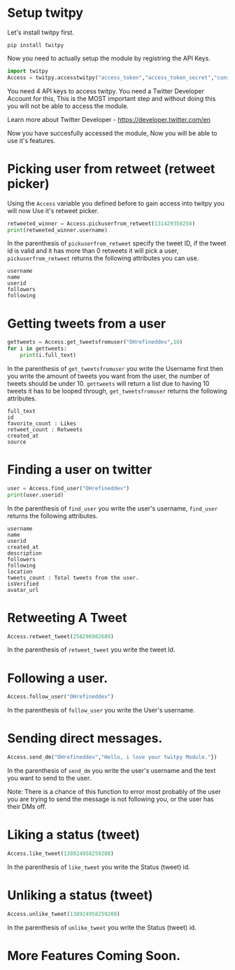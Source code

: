 # Setup twitpy
Let's install twitpy first.
```
pip install twitpy
```

Now you need to actually setup the module by registring the API Keys.

```python
import twitpy
Access = twitpy.accesstwitpy("access_token","access_token_secret","consumer_key","consumer_key_secret")
```
You need 4 API keys to access twitpy. You need a Twitter Developer Account for this, This is the MOST important step and without doing this you will not be able to access the module.

Learn more about Twitter Developer - https://developer.twitter.com/en

Now you have succesfully accessed the module, Now you will be able to use it's features.

# Picking user from retweet (retweet picker)
Using the `Access` variable you defined before to gain access into twitpy you will now Use it's retweet picker.

```python
retweeted_winner = Access.pickuserfrom_retweet(131429358258)
print(retweeted_winner.username)
```
In the parenthesis of `pickuserfrom_retweet` specify the tweet ID, if the tweet id is valid and it has more than 0 retweets it will pick a user, `pickuserfrom_retweet` returns the following attributes you can use.

```
username
name
userid
followers
following
```

# Getting tweets from a user
```python
gettweets = Access.get_tweetsfromuser("OHrefineddev",10)
for i in gettweets:
    print(i.full_text)
```
In the parenthesis of `get_tweetsfromuser` you write the Username first then you write the amount of tweets you want from the user, the number of tweets should be under 10. `gettweets` will return a list due to having 10 tweets it has to be looped through, `get_tweetsfromuser` returns the following attributes.

```
full_text
id
favorite_count : Likes
retweet_count : Retweets
created_at
source
```

# Finding a user on twitter
```python
user = Access.find_user("OHrefineddev")
print(user.userid)
```
In the parenthesis of `find_user` you write the user's username, `find_user` returns the following attributes.

```
username
name
userid
created_at
description
followers
following
location
tweets_count : Total tweets from the user.
isVerified
avatar_url
```
# Retweeting A Tweet
```python
Access.retweet_tweet(258296982689)
```
In the parenthesis of `retweet_tweet` you write the tweet Id.

# Following a user.
```python
Access.follow_user("OHrefineddev")
```
In the parenthesis of `follow_user` you write the User's username.

# Sending direct messages.
```python
Access.send_dm("OHrefineddev","Hello, i love your twitpy Module."})
```
In the parenthesis of `send_dm` you write the user's username and the text you want to send to the user.

Note: There is a chance of this function to error most probably of the user you are trying to send the message is not following you, or the user has their DMs off.

# Liking a status (tweet)
```python
Access.like_tweet(138924958259208) 
```
In the parenthesis of `like_tweet` you write the Status (tweet) id.

# Unliking a status (tweet)
```python
Access.unlike_tweet(138924958259208)
```
In the parenthesis of `unlike_tweet` you write the Status (tweet) id.

# More Features Coming Soon.
